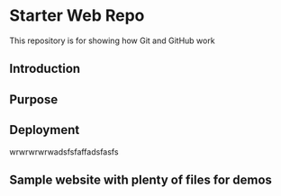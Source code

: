 # Starter Web Repo

This repository is for showing how Git and GitHub work
## Introduction
## Purpose
## Deployment
wrwrwrwrwadsfsfaffadsfasfs
## Sample website with plenty of files for demos